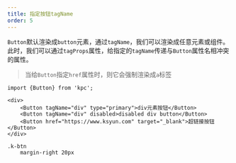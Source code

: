 ```yaml
---
title: 指定按钮tagName
order: 5
---
```


`Button`默认渲染成`button`元素，通过`tagName`，我们可以渲染成任意元素或组件。
此时，我们可以通过`tagProps`属性，给指定的`tagName`传递与`Button`属性名相冲突的属性。

> 当给`Button`指定`href`属性时，则它会强制渲染成`a`标签

```vdt
import {Button} from 'kpc';

<div>
    <Button tagName="div" type="primary">div元素按钮</Button>
    <Button tagName="div" disabled>disabled div button</Button>
    <Button href="https://www.ksyun.com" target="_blank">超链接按钮</Button>
</div>
```

```styl
.k-btn
    margin-right 20px
```
